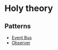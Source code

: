 # Holy theory

## Patterns

* [Event Bus](/patterns/event-bus.md)
* [Observer](/patterns/observer.md)